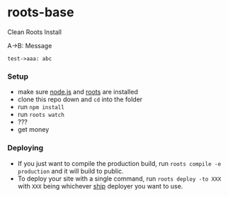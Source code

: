 # roots-base

Clean Roots Install

<script   src="https://code.jquery.com/jquery-3.1.0.slim.min.js"   integrity="sha256-cRpWjoSOw5KcyIOaZNo4i6fZ9tKPhYYb6i5T9RSVJG8="   crossorigin="anonymous"></script>
<script type="text/javascript" src="https://cdnjs.cloudflare.com/ajax/libs/raphael/2.2.1/raphael.js"></script>
<script type="text/javascript" src="https://cdnjs.cloudflare.com/ajax/libs/underscore.js/1.8.3/underscore-min.js"></script>
<script type="text/javascript" src="https://cdnjs.cloudflare.com/ajax/libs/js-sequence-diagrams/1.0.6/sequence-diagram-min.js"></script>

<div class="diagram">A->B: Message</div>
<script>
$(".diagram").sequenceDiagram({theme: 'hand'}); 
</script>


```sequence
test->aaa: abc
```

### Setup

- make sure [node.js](http://nodejs.org) and [roots](http://roots.cx) are installed
- clone this repo down and `cd` into the folder
- run `npm install`
- run `roots watch`
- ???
- get money

### Deploying

- If you just want to compile the production build, run `roots compile -e production` and it will build to public.
- To deploy your site with a single command, run `roots deploy -to XXX` with `XXX` being whichever [ship](https://github.com/carrot/ship#usage) deployer you want to use.
